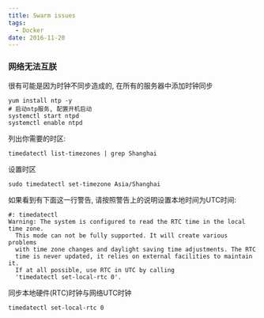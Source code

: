 ```yaml
---
title: Swarm issues
tags:
  - Docker
date: 2016-11-20
---
```


### 网络无法互朕
很有可能是因为时钟不同步造成的, 在所有的服务器中添加时钟同步

<!-- more -->

```
yum install ntp -y
# 启动ntp服务, 配置开机启动
systemctl start ntpd
systemctl enable ntpd
```

列出你需要的时区:
```
timedatectl list-timezones | grep Shanghai
```

设置时区
```
sudo timedatectl set-timezone Asia/Shanghai
```

如果看到有下面这一行警告, 请按照警告上的说明设置本地时间为UTC时间:
```
#: timedatectl
Warning: The system is configured to read the RTC time in the local time zone.
  This mode can not be fully supported. It will create various problems
  with time zone changes and daylight saving time adjustments. The RTC
  time is never updated, it relies on external facilities to maintain it.
  If at all possible, use RTC in UTC by calling
  'timedatectl set-local-rtc 0'.
```

同步本地硬件(RTC)时钟与网络UTC时钟
```
timedatectl set-local-rtc 0
```